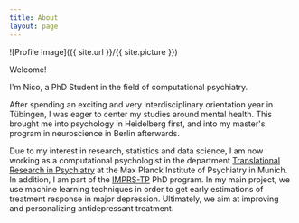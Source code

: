 ```yaml
---
title: About
layout: page
---
```

![Profile Image]({{ site.url }}/{{ site.picture }})

Welcome!

I'm Nico, a PhD Student in the field of computational psychiatry.

After spending an exciting and very interdisciplinary orientation year in Tübingen, I was eager to center my studies around mental health.
This brought me into psychology in Heidelberg first, and into my master's program in neuroscience in Berlin afterwards.

Due to my interest in research, statistics and data science, I am now working as a computational psychologist in the department [Translational Research in Psychiatry](https://www.psych.mpg.de/1495955/binder) 
at the Max Planck Institute of Psychiatry in Munich. In addition, I am part of the [IMPRS-TP](https://www.imprs-tp.mpg.de/) PhD program. In my main project, we use
machine learning techniques in order to get early estimations of treatment response in major depression. Ultimately, we aim at improving and personalizing antidepressant treatment.
